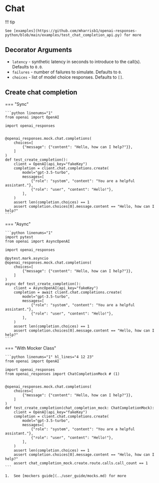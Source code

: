# Chat

!!! tip

    See [examples](https://github.com/mharrisb1/openai-responses-python/blob/main/examples/test_chat_completion_api.py) for more

## Decorator Arguments

- `latency` - synthetic latency in seconds to introduce to the call(s). Defaults to `0.0`.
- `failures` - number of failures to simulate. Defaults to `0`.
- `choices` - list of model choice responses. Defaults to `[]`.

## Create chat completion

=== "Sync"

    ```python linenums="1"
    from openai import OpenAI

    import openai_responses


    @openai_responses.mock.chat.completions(
        choices=[
            {"message": {"content": "Hello, how can I help?"}},
        ]
    )
    def test_create_completion():
        client = OpenAI(api_key="fakeKey")
        completion = client.chat.completions.create(
            model="gpt-3.5-turbo",
            messages=[
                {"role": "system", "content": "You are a helpful assistant."},
                {"role": "user", "content": "Hello!"},
            ],
        )
        assert len(completion.choices) == 1
        assert completion.choices[0].message.content == "Hello, how can I help?"
    ```

=== "Async"

    ```python linenums="1"
    import pytest
    from openai import AsyncOpenAI

    import openai_responses

    @pytest.mark.asyncio
    @openai_responses.mock.chat.completions(
        choices=[
            {"message": {"content": "Hello, how can I help?"}},
        ]
    )
    async def test_create_completion():
        client = AsyncOpenAI(api_key="fakeKey")
        completion = await client.chat.completions.create(
            model="gpt-3.5-turbo",
            messages=[
                {"role": "system", "content": "You are a helpful assistant."},
                {"role": "user", "content": "Hello!"},
            ],
        )
        assert len(completion.choices) == 1
        assert completion.choices[0].message.content == "Hello, how can I help?"
    ```

=== "With Mocker Class"

    ```python linenums="1" hl_lines="4 12 23"
    from openai import OpenAI

    import openai_responses
    from openai_responses import ChatCompletionMock # (1)


    @openai_responses.mock.chat.completions(
        choices=[
            {"message": {"content": "Hello, how can I help?"}},
        ]
    )
    def test_create_completion(chat_completion_mock: ChatCompletionMock):
        client = OpenAI(api_key="fakeKey")
        completion = client.chat.completions.create(
            model="gpt-3.5-turbo",
            messages=[
                {"role": "system", "content": "You are a helpful assistant."},
                {"role": "user", "content": "Hello!"},
            ],
        )
        assert len(completion.choices) == 1
        assert completion.choices[0].message.content == "Hello, how can I help?"
        assert chat_completion_mock.create.route.calls.call_count == 1
    ```

    1.  See [mockers guide](../user_guide/mocks.md) for more
